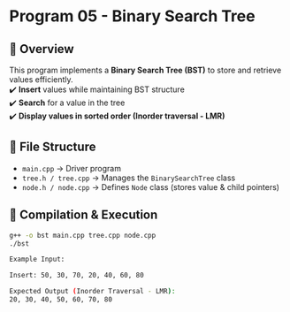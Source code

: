 # Program 05 - Binary Search Tree  

## 📌 Overview  
This program implements a **Binary Search Tree (BST)** to store and retrieve values efficiently.  
✔️ **Insert** values while maintaining BST structure  
✔️ **Search** for a value in the tree  
✔️ **Display values in sorted order (Inorder traversal - LMR)**  

## 📂 File Structure  
- `main.cpp` → Driver program
- `tree.h / tree.cpp` → Manages the `BinarySearchTree` class  
- `node.h / node.cpp` → Defines `Node` class (stores value & child pointers)  

## 🔧 Compilation & Execution  
```bash
g++ -o bst main.cpp tree.cpp node.cpp
./bst

Example Input:

Insert: 50, 30, 70, 20, 40, 60, 80

Expected Output (Inorder Traversal - LMR):
20, 30, 40, 50, 60, 70, 80
